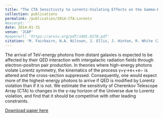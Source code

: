 ```yaml
---
title: "The CTA Sensitivity to Lorentz-Violating Effects on the Gamma-Ray Horizon"
collection: publications
permalink: /publication/2014-CTA-Lorentz
#excerpt: ''
date: 2014-01-31
venue: 'JCAP'
#paperurl: 'https://arxiv.org/pdf/1401.8178.pdf'
citation: 'M. Fairbairn, N.A. Nilsson, J. Ellis, J. Hinton, R. White (2014). &quot;The CTA Sensitivity to Lorentz-Violating Effects on the Gamma-Ray Horizon.&quot; <i>JCAP</i>. 1406 (2014) 005.'
---
```

The arrival of TeV-energy photons from distant galaxies is expected to be affected by their QED interaction with intergalactic radiation fields through electron-positron pair production. In theories where high-energy photons violate Lorentz symmetry, the kinematics of the process γ+γ→e++e− is altered and the cross-section suppressed. Consequently, one would expect more of the highest-energy photons to arrive if QED is modified by Lorentz violation than if it is not. We estimate the
sensitivity of Cherenkov Telescope Array (CTA) to changes in the γ-ray horizon of the Universe due to Lorentz violation, and find that it should be competitive with other leading constraints.

[Download paper here](https://arxiv.org/pdf/1401.8178.pdf')

